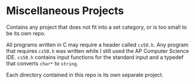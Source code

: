 # Miscellaneous Projects
Contains any project that does not fit into a set category, or is too small to be its own repo.

All programs written in C may require a header called `cs50.h`. Any program that requires `cs50.h` was written while I still used the AP Computer Science IDE. `cs50.h` contains input functions for the standard input and a typedef that converts `char*` to `string`.

Each directory contained in this repo is its own separate project.